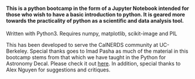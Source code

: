 <h4>This is a python bootcamp in the form of a Jupyter Notebook intended for those who wish to have a basic introduction to python. It is geared more towards the practicality of python as a scientific and data analysis tool. </h4>

Written with Python3. Requires numpy, matplotlib, scikit-image and PIL

This has been developed to serve the CalNERDS community at UC-Berkeley. Special thanks goes to Imad Pasha as much of the material in this bootcamp stems from that which we have taught in the Python for Astronomy Decal. Please check it out <a href='http://ugastro.berkeley.edu/pydecal'>here</a>.
In addition, special thanks to Alex Nguyen for suggestions and critiques.
